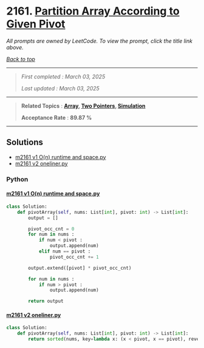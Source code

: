 # 2161. [Partition Array According to Given Pivot](<https://leetcode.com/problems/partition-array-according-to-given-pivot>)

*All prompts are owned by LeetCode. To view the prompt, click the title link above.*

*[Back to top](<../README.md>)*

------

> *First completed : March 03, 2025*
>
> *Last updated : March 03, 2025*

------

> **Related Topics** : **[Array](<by_topic/Array.md>), [Two Pointers](<by_topic/Two Pointers.md>), [Simulation](<by_topic/Simulation.md>)**
>
> **Acceptance Rate** : **89.87 %**

------

## Solutions

- [m2161 v1 O(n) runtime and space.py](<../my-submissions/m2161 v1 O(n) runtime and space.py>)
- [m2161 v2 oneliner.py](<../my-submissions/m2161 v2 oneliner.py>)
### Python
#### [m2161 v1 O(n) runtime and space.py](<../my-submissions/m2161 v1 O(n) runtime and space.py>)
```Python
class Solution:
    def pivotArray(self, nums: List[int], pivot: int) -> List[int]:
        output = []

        pivot_occ_cnt = 0
        for num in nums :
            if num < pivot :
                output.append(num)
            elif num == pivot :
                pivot_occ_cnt += 1

        output.extend([pivot] * pivot_occ_cnt)

        for num in nums :
            if num > pivot :
                output.append(num)

        return output
```

#### [m2161 v2 oneliner.py](<../my-submissions/m2161 v2 oneliner.py>)
```Python
class Solution:
    def pivotArray(self, nums: List[int], pivot: int) -> List[int]:
        return sorted(nums, key=lambda x: (x < pivot, x == pivot), reverse=True)
```


